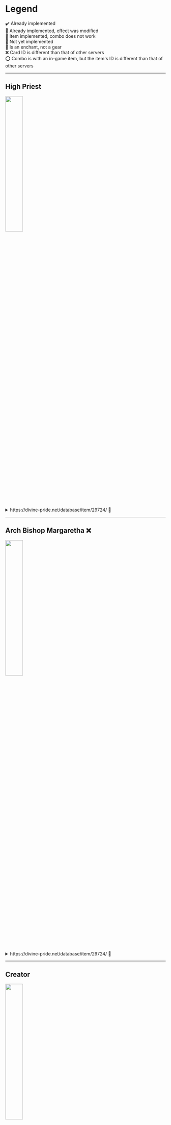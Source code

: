 # Legend
✔️ Already implemented  
🔷 Already implemented, effect was modified  
🔶 Item implemented, combo does not work  
🔺 Not yet implemented  
🔰 Is an enchant, not a gear  
❌ Card ID is different than that of other servers  
⭕ Combo is with an in-game item, but the item's ID is different than that of other servers

---
## High Priest
<img src="./images/hp.png" width=33% height=33%>
<details>
  <summary>
  https://divine-pride.net/database/item/29724/ 🔰
  </summary>
  
  - Enchants left untranslated
  
</details>

---
## Arch Bishop Margaretha ❌
<img src="./images/archbishop.png" width=33% height=33%>
<details>
  <summary>
  https://divine-pride.net/database/item/29724/ 🔰
  </summary>
  
  - Enchants left untranslated
  
</details>

---
## Creator
<img src="./images/biochemist.png" width=33% height=33%>
<details>
  <summary>
  https://divine-pride.net/database/item/29724/ 🔰
  </summary>
  
  - Enchants left untranslated
  
</details>

---
## Genetic Flamel ❌
<img src="./images/genetic.png" width=33% height=33%>
<details>
  <summary>
  https://divine-pride.net/database/item/29724/ 🔰
  </summary>
  
  - Enchants left untranslated
  
</details>

---
## Assassin Cross
<img src="./images/sinx.png" width=33% height=33%>
<details>
  <summary>
  https://divine-pride.net/database/item/29724/ 🔰
  </summary>
  
  - Enchants left untranslated
  
</details>

---
## Guillotine Cross Eremes ❌
<img src="./images/gx.png" width=33% height=33%>
<details>
  <summary>
  https://divine-pride.net/database/item/29724/ 🔰
  </summary>
  
  - Enchants left untranslated
  
</details>

---
## Clown
<img src="./images/clown.png" width=33% height=33%>
<details>
  <summary>
  https://divine-pride.net/database/item/29724/ 🔰
  </summary>
  
  - Enchants left untranslated
  
</details>

---
## Maestro Alphoccio ❌
<img src="./images/maestro.png" width=33% height=33%>
<details>
  <summary>
  https://divine-pride.net/database/item/29724/ 🔰
  </summary>
  
  - Enchants left untranslated
  
</details>

---
## Mastersmith
<img src="./images/mastersmith.png" width=33% height=33%>
<details>
  <summary>
  https://divine-pride.net/database/item/29724/ 🔰
  </summary>
  
  - Enchants left untranslated
  
</details>

---
## Mechanic Howard ❌
<img src="./images/mechanic.png" width=33% height=33%>
<details>
  <summary>
  https://divine-pride.net/database/item/29724/ 🔰
  </summary>
  
  - Enchants left untranslated
  
</details>

---
## Sniper
<img src="./images/sniper.png" width=33% height=33%>
<details>
  <summary>
  https://divine-pride.net/database/item/29724/ 🔰
  </summary>
  
  - Enchants left untranslated
  
</details>

---
## Ranger Cecil ❌
<img src="./images/ranger.png" width=33% height=33%>
<details>
  <summary>
  https://divine-pride.net/database/item/29724/ 🔰
  </summary>
  
  - Enchants left untranslated
  
</details>

---
## Paladin
<img src="./images/paladin.png" width=33% height=33%>
<details>
  <summary>
  https://divine-pride.net/database/item/29724/ 🔰
  </summary>
  
  - Enchants left untranslated
  
</details>

---
## Royal Guard Randel ❌
<img src="./images/royalguard.png" width=33% height=33%>
<details>
  <summary>
  https://divine-pride.net/database/item/29724/ 🔰
  </summary>
  
  - Enchants left untranslated
  
</details>

---
## Lord Knight
<img src="./images/lordknight.png" width=33% height=33%>
<details>
  <summary>
    <a href="https://divine-pride.net/database/item/19446/1">
      Injured_Eyepatch_JP_ [1] 🔺
    </a>
  </summary>
  
  - Increase movement speed
  - While in Frenzy state
    + Add a chance of transforming into Lord Knight Seyren for 5 seconds
    + Atk +1000 while transformed
  
</details>
<details>
  <summary>
    <a href="https://divine-pride.net/database/item/19445/">
      Injured_Eyepatch_JP 🔺
    </a>
  </summary>
  
  - Increase movement speed
  - While in Frenzy state
    + Add a chance of transforming into Lord Knight Seyren for 5 seconds
    + Atk +1000 while transformed
  
</details>
<details>
  <summary>
  https://divine-pride.net/database/item/29724/ 🔰
  </summary>
  
  - Enchants left untranslated
  
</details>

---
## Rune Knight Seyren ❌
<img src="./images/runeknight.png" width=33% height=33%>
<details>
  <summary>
  https://divine-pride.net/database/item/29724/ 🔰
  </summary>
  
  - Enchants left untranslated
  
</details>

---
## Stalker
<img src="./images/stalker.png" width=33% height=33%>
<details>
  <summary>
  https://divine-pride.net/database/item/29724/ 🔰
  </summary>
  
  - Enchants left untranslated
  
</details>

---
## Shadow Chaser Gertie ❌
<img src="./images/chaser.png" width=33% height=33%>
<details>
  <summary>
  https://divine-pride.net/database/item/29724/ 🔰
  </summary>
  
  - Enchants left untranslated
  
</details>

---
## Professor
<img src="./images/professor.png" width=33% height=33%>
<details>
  <summary>
    <a href="https://divine-pride.net/database/item/15387/1">
      Jirant_Dress 🔺
    </a>
  </summary>
  
  - Immunity to Frozen
  - Reduce castimg time of Psychic Wave by 100%
  - Disable Magnetic Earth autocast
  
</details>
<details>
  <summary>
  https://divine-pride.net/database/item/29724/ 🔰
  </summary>
  
  - Enchants left untranslated
  
</details>

---
## Sorcerer Celia ❌
<img src="./images/sorcerer.png" width=33% height=33%>
<details>
  <summary>
  https://divine-pride.net/database/item/29724/ 🔰
  </summary>
  
  - Enchants left untranslated
  
</details>

---
## Champion
<img src="./images/champion.png" width=33% height=33%>
<details>
  <summary>
  https://divine-pride.net/database/item/29724/ 🔰
  </summary>
  
  - Enchants left untranslated
  
</details>

---
## Sura Chen ❌
<img src="./images/sura.png" width=33% height=33%>
<details>
  <summary>
  https://divine-pride.net/database/item/29724/ 🔰
  </summary>
  
  - Enchants left untranslated
  
</details>

---
## High Wizard
<img src="./images/hwiz.png" width=33% height=33%>
<details>
  <summary>
    <a href="https://divine-pride.net/database/item/19272/1">
      Garden of Eden [1] 🔺
    </a>
  </summary>
  
  - Reduce variable cast time by 100%
  - Reduce cooldown of Intense Telekinesis by 120 seconds
  - Cancel Intense Telekinesis when unequipped
  
</details>
<details>
  <summary>
  https://divine-pride.net/database/item/29724/ 🔰
  </summary>
  
  - Enchants left untranslated
  
</details>

---
## Warlock Kathryne ❌
<img src="./images/warlock.png" width=33% height=33%>
<details>
  <summary>
  https://divine-pride.net/database/item/29724/ 🔰
  </summary>
  
  - Enchants left untranslated
  
</details>

---
## Gypsy
<img src="./images/gypsy.png" width=33% height=33%>
<details>
  <summary>
  https://divine-pride.net/database/item/29724/ 🔰
  </summary>
  
  - Enchants left untranslated
  
</details>

---
## Wanderer Trentini ❌
<img src="./images/wanderer.png" width=33% height=33%>
<details>
  <summary>
  https://divine-pride.net/database/item/29724/ 🔰
  </summary>
  
  - Enchants left untranslated
  
</details>

---
## Atroce
<img src="./images/atroce.png" width=33% height=33%>
<details>
  <summary>
  https://divine-pride.net/database/item/311073/ 🔰
  </summary>
  
  - Enchants left untranslated
  
</details>

---
## Detardeurus
<img src="./images/detale.png" width=33% height=33%>
<details>
  <summary>
  https://divine-pride.net/database/item/311439/ 🔰
  </summary>
  
  - Enchants left untranslated
  
</details>

---
## Gloom Under Night
<img src="./images/gun.png" width=33% height=33%>
<details>
  <summary>
  https://divine-pride.net/database/item/311073/ 🔰
  </summary>
  
  - Enchants left untranslated
  
</details>

---
## Tao Gunka
<img src="./images/tao.png" width=33% height=33%>
<details>
  <summary>
  https://divine-pride.net/database/item/311439/ 🔰
  </summary>
  
  - Enchants left untranslated
  
</details>

---

<img src="./images/tanee.png" width=33% height=33%>
<details>
  <summary>
  https://divine-pride.net/database/item/311439/ 🔰
  </summary>
  
  - Enchants left untranslated
  
</details>

---
## Samurai Spectre
<img src="./images/samurai.png" width=33% height=33%>
<details>
  <summary>
    <a href="https://divine-pride.net/database/item/13473/1">
      Gods_Sword ✔️
    </a>
  </summary>

  - ASPD +10%
  - ATK +20%
  - When casting Soul Destoyer, Perfect Dodge +100 for 3 seconds
  
</details>
<details>
  <summary>
    <a href="https://divine-pride.net/database/item/500005/1">
      Magic_Sword_J ✔️
    </a>
  </summary>
  
  - ASPD +10%
  - ATK +20%
  - When casting Soul Destoyer, Perfect Dodge +100 for 3 seconds

</details>
<details>
  <summary>
  https://divine-pride.net/database/item/311439/ 🔰
  </summary>
  
  - Enchants left untranslated
  
</details>

---
## Evil Snake Lord
<img src="./images/esl.png" width=33% height=33%>
<details>
  <summary>
  https://divine-pride.net/database/item/311439/ 🔰
  </summary>
  
  - Enchants left untranslated
  
</details>

---
## RSX-0806
<img src="./images/rsx.png" width=33% height=33%>
<details>
  <summary>
    <a href="https://divine-pride.net/database/item/15137/1">
      Tatenashi Armor [1] ✔️
    </a>
  </summary>
  
  - Vit +5 per refine
  - HP +5% per refine
  
</details>
<details>
  <summary>
  https://divine-pride.net/database/item/311439/ 🔰
  </summary>
  
  - Enchants left untranslated
  
</details>

---
## Lord of the Dead
<img src="./images/lod.png" width=33% height=33%>
<details>
  <summary>
  https://divine-pride.net/database/item/311439/ 🔰
  </summary>
  
  - Enchants left untranslated
  
</details>

---
## Valkyrie Randgris
<img src="./images/randgris.png" width=33% height=33%>
<details>
  <summary>
    <a href="https://divine-pride.net/database/item/500009/1">
      Copy_Gram ✔️
    </a>
  </summary>
  
  - If base level is 99 or lower  
    + Increase damage dealt with Holy elemental magic by 15%
    + Increase resistance to Stun by 20%
    + Increase resistance to Silcene by 20%
  
  - If base level is 100 or higher  
    + Increase damage dealt with Holy elemental magic by 50%
    + Increase resistance to Stun by 50%
    + Increase resistance to Silcene by 50%  
  
</details>
<details>
  <summary>
  https://divine-pride.net/database/item/311439/ 🔰
  </summary>
  
  - Enchants left untranslated
  
</details>

---
## Ifrit
<img src="./images/ifrit.png" width=33% height=33%>
<details>
  <summary>
    <a href="https://divine-pride.net/database/item/480023/1">
      Arabian Manteau [1] ✔️
    </a>
  </summary>
  
  - Increase resistance to fire property attacks by 100%  
  - Reduce incoming damage of Critical Slash by 100%
  
</details>
<details>
  <summary>
  https://divine-pride.net/database/item/311073/ 🔰
  </summary>
  
  - Enchants left untranslated
  
</details>

---
## Fenrir
<img src="./images/fenrir.png" width=33% height=33%>
<details>
  <summary>
    <a href="https://divine-pride.net/database/item/400101/1">
      Gate of Netherworld [1] ✔️
    </a>
  </summary>
  
  - Int +30  
  - Dex +30  
  - Reduce fixed casting time of Tetra Vortex by 100%
  
</details>
<details>
  <summary>
  https://divine-pride.net/database/item/311074/ 🔰
  </summary>
  
  - Enchants left untranslated
  
</details>

---
## Ktullanux
<img src="./images/ktullanux.png" width=33% height=33%>
<details>
  <summary>
    <a href="https://divine-pride.net/database/item/15421/1">
      Okami Robe [1] ✔️
    </a>
  </summary>
  
  - Immunity to Freezing   
  - Increase physical damage dealt to Fire element targets by 5% per refine  
  - Add a chance of curing Freezing and Frozen status when receiving damage  
  - Add a chance to reduce Water elemental damage by 100%
  
</details>
<details>
  <summary>
    <a href="https://divine-pride.net/database/item/450158  1">
      Awakened Okami Robe [1] 🔺
    </a>
  </summary>
  
  - Immunity to Freezing   
  - Increase physical damage dealt to Fire element targets by 8% per refine  
  - Add a chance of curing Freezing and Frozen status when receiving damage  
  - Add a chance to reduce Water elemental damage by 100%
  
</details>

---
## Osiris
<img src="./images/osiris.png" width=33% height=33%>
<details>
  <summary>
    <a href="https://divine-pride.net/database/item/20932/1">
      Old Morroc Shawl [1] ✔️
    </a>
  </summary>
  
  - HP +15%  
  - Immunity to Curse  
  - Increase resistance to Fire property attacks by 50%  
  - Increase resistance to Shadow property attacks by 100%  
  
</details>
<details>
  <summary>
  https://divine-pride.net/database/item/311072/ 🔰
  </summary>
  
  - Enchants left untranslated
  
</details>

---
## Phreeoni
<img src="./images/phreeoni.png" width=33% height=33%>
<details>
  <summary>
    <a href="https://divine-pride.net/database/item/20859/1">
      Phreeoni Wings [1] ✔️
    </a>
  </summary>
  
  - Perfect Hit +50  
  - Immunity to Stone Curse  
  
</details>
<details>
  <summary>
  https://divine-pride.net/database/item/311072/ 🔰
  </summary>
  
  - Enchants left untranslated
  
</details>

---
## Vesper
<img src="./images/vesper.png" width=33% height=33%>
<details>
  <summary>
    <a href="https://divine-pride.net/database/item/19436/1">
      Vesper Headgear [1] ✔️
    </a>
  </summary>
  
  - Ignore MDef of boss monsters by 70%    
  - Increase Holy property magical damage by 30%  
  - Increase Neutral property magical damage by 30%  
  
</details>
<details>
  <summary>
  https://divine-pride.net/database/item/311439/ 🔰
  </summary>
  
  - Enchants left untranslated
  
</details>

---
## Orc Hero
<img src="./images/orchero.png" width=33% height=33%>
<details>
  <summary>
    <a href="https://divine-pride.net/database/item/19444/1">
      Star Eyepatch [1] 🔷
    </a>
  </summary>
  
  - If base level is 99 or lower  
    + Atk +10 per 10 base Vit  
    + MAtk +10 per 10 base Vit  
    + Vit +1 per 10 base Luk  
    + Luk +1 per 10 base Luk  
  
  - If base level is 100 or higher  
    + Atk +15 per 10 base Vit  
    + MAtk +15 per 10 base Vit  
    + Vit +1 per 10 base Luk  
    + Luk +1 per 10 base Luk  
  
</details>
<details>
  <summary>
    <a href="https://divine-pride.net/database/item/19443/">
      Star Eyepatch 🔺
    </a>
  </summary>
  
  - If base level is 99 or lower  
    + Atk +10 per 10 base Vit  
    + MAtk +10 per 10 base Vit  
    + Vit +1 per 10 base Luk  
    + Luk +1 per 10 base Luk  
  
  - If base level is 100 or higher  
    + Atk +30 per 10 base Vit  
    + MAtk +30 per 10 base Vit  
    + Vit +3 per 10 base Luk  
    + Luk +3 per 10 base Luk 
  
</details>

---
## Doppelganger
<img src="./images/doppelganger.png" width=33% height=33%>
<details>
  <summary>
    <a href="https://divine-pride.net/database/item/21053/1">
      Full Force [1] ✔️
    </a>
  </summary>
  
  - Enable use of Lex Aeterna level 1  

  - If base level is 99 or lower  
    + Atk 4% per refine  
    + ASPD 2% per refine  
  
  - If base level is 100 or higher  
    + Atk 10% per refine  
    + ASPD 5% per refine  
  
</details>
<details>
  <summary>
    <a href="https://divine-pride.net/database/item/600025/1">
      Awakened Full Force [1] 🔺
    </a>
  </summary>
  
  - Enable use of Lex Aeterna level 1  
  - Add a chance of casting Ignition Break level 5 when physically attacking

  - If base level is 99 or lower  
    + Atk 4% per refine  
    + ASPD 2% per refine  

  - If base level is 100 or higher  
    + Atk 10% per refine  
    + ASPD 5% per refine  
  
</details>

---
## Fallen Bishop
<img src="./images/fallenbishop.png" width=33% height=33%>
<details>
  <summary>
    <a href="https://divine-pride.net/database/item/470112/1">
      Moaning of Evil Spirits [1] 🔷
    </a>
  </summary>
  
  - Increase magical damage dealt to Doram race targets by 50%
  - Add a chance of inflicting Curse when dealing magical damage
  - Reduce damage taken from reflected damage by 10% per refine
  
</details>
<details>
  <summary>
    https://divine-pride.net/database/item/311073/ 🔰
  </summary>
  
  - Enchants left untranslated
  
</details>

---
## Kraken
<img src="./images/kraken.png" width=33% height=33%>
<details>
  <summary>
    <a href="https://divine-pride.net/database/item/28520/1">
      Egir Ring [1] 🔶
    </a>
  </summary>
  
  - MDef +15
  - Flee +100
  - HP +15%
  - Enable the use of Stalk level 1
  - Show hidden characters
  
</details>

---
# Beelzebub
<img src="./images/beelzebub.png" width=33% height=33%>
<details>
  <summary>
    <a href="https://divine-pride.net/database/item/22212/1">
      Hollow Shoes [1] 🔺
    </a>
  </summary>
  
  - Enable the use of Magnus Exorcismus level 10
  - Increase magical damage dealt to Demon race targets by 30%
  - Increase magical damage dealt to Undead race targets by 30%
  - Increase magical damage dealt to Undead element targets by 30%
  - Increase magical damage dealt to Shadow element targets by 30%
  
  - If base level is 99 or lower  
    + MAtk +5 per refine
    + Reduce variable casting time by 2% per refine

  - If base level is 100 or higher  
    + MAtk +15 per refine
    + Reduce variable casting time by 7% per refine

</details>
<details>
  <summary>
    <a href="https://divine-pride.net/database/item/470113/1">
      Awakened Hollow Shoes [1] 🔺
    </a>
  </summary>
  
  - Add a chance of activating Kaahi level 7 on the user for 30 seconds when magically attacking

  - Increase magical damage to all element targets by 1% per 10 Luk

  - If base Luk is 130
    + Increase magical damage to all element targets by 25%

  - If base level is 99 or lower  
    + MAtk +5 per refine
    + Reduce variable casting time by 2% per refine

  - If base level is 100 or higher  
    + MAtk +15 per refine
    + Reduce variable casting time by 7% per refine

</details>
<details>
  <summary>
    https://divine-pride.net/database/item/311073/ 🔰
  </summary>
  
  - Enchants left untranslated
  
</details>

---
## Nightmare Amon Ra
<img src="./images/n-amonra.png" width=33% height=33%>
<details>
  <summary>
    <a href="https://divine-pride.net/database/item/450163/1">
      White Lily Robe [1] 🔺
    </a>
  </summary>
  
  - Immunity to Frozen 
  - Enable the use of Judex level 3
  - Increase damage dealt with Holy elemental magic by 15%

</details>
<details>
  <summary>
    <a href="https://divine-pride.net/database/item/450181/1">
      Awakened White Lily Robe [1] 🔺
    </a>
  </summary>
  
  - Immunity to Frozen 
  - Enable the use of Judex level (refine level)
  - Increase damage dealt with Holy elemental magic by 50%

</details>
<details>
  <summary>
  https://divine-pride.net/database/item/311075/ 🔰
  </summary>
  
  - Enchants left untranslated
  
</details>

---
## Gold Queen Scaraba
<img src="./images/g-queenscaraba.png" width=33% height=33%>
<details>
  <summary>
    <a href="https://divine-pride.net/database/item/19023/1">
      Queen Scaraba Crown [1] 🔺
    </a>
  </summary>
  
  - Immunity to Confusion
  - Reduce damage received from Insect race targets by 10%

</details>
<details>
  <summary>
  https://divine-pride.net/database/item/311075/ 🔰
  </summary>
  
  - Enchants left untranslated
  
</details>

---
## Weird Coelacanth
<img src="./images/w-coelacanth.png" width=33% height=33%>
<details>
  <summary>
    <a href="https://divine-pride.net/database/item/450005/1">
      Primordial Scale [1] 🔺
    </a>
  </summary>
  
  - Immunity to Frozen
  - Increase the damage of Storm Gust by 200%
  - Reduce castimg time of Storm Gust by 100%

</details>

---
## Corruption Root
<img src="./images/corruptionroot.png" width=33% height=33%>
<details>
  <summary>
  https://divine-pride.net/database/item/311075/ 🔰
  </summary>
  
  - Enchants left untranslated
  
</details>

---
## Evil Fanatic
<img src="./images/evilfanatic.png" width=33% height=33%>
<details>
  <summary>
  https://divine-pride.net/database/item/311075/ 🔰
  </summary>
  
  - Enchants left untranslated
  
</details>

---
## Ferlock
<img src="./images/ferlock.png" width=33% height=33%>
<details>
  <summary>
  https://divine-pride.net/database/item/311075/ 🔰
  </summary>
  
  - Enchants left untranslated
  
</details>

---
## Amdarais
<img src="./images/amdarais.png" width=33% height=33%>
<details>
  <summary>
  https://divine-pride.net/database/item/311075/ 🔰
  </summary>
  
  - Enchants left untranslated
  
</details>

---
## Nidhoggur's Shadow
<img src="./images/nidhoggur.png" width=33% height=33%>
<details>
  <summary>
    <a href="https://divine-pride.net/database/item/15194/1">
      Abusive Robe (JRO) [1] ⭕
    </a>
  </summary>
  
  - Immunity to Frozen
  - Gain 200 HP and 20 SP when killing a monster
  
</details>
<details>
  <summary>
  https://divine-pride.net/database/item/311075/ 🔰
  </summary>
  
  - Enchants left untranslated
  
</details>

---
## Ominous Turtle General
<img src="./images/o-turtlegeneral.png" width=33% height=33%>
<details>
  <summary>
  https://divine-pride.net/database/item/311075/ 🔰
  </summary>
  
  - Enchants left untranslated
  
</details>

---
## Angry Moonlight Flower
<img src="./images/a-moonlight.png" width=33% height=33%>
<details>
  <summary>
  https://divine-pride.net/database/item/311075/ 🔰
  </summary>
  
  - Enchants left untranslated
  
</details>

---
## Awakened Ktullanux
<img src="./images/a-ktullanux.png" width=33% height=33%>
<details>
  <summary>
  https://divine-pride.net/database/item/311075/ 🔰
  </summary>
  
  - Enchants left untranslated
  
</details>

---
## Angry Dracula
<img src="./images/a-dracula.png" width=33% height=33%>
<details>
  <summary>
  https://divine-pride.net/database/item/311075/ 🔰
  </summary>
  
  - Enchants left untranslated
  
</details>

---
## Entweihen
<img src="./images/entweihen.png" width=33% height=33%>
<details>
  <summary>
    <a href="https://divine-pride.net/database/item/19282/1">
      Consultation Robe (JRO) [1] ⭕
    </a>
  </summary>
  
  - Immunity to Frozen
  - Increase damage of Meteor Storm by 50%
  
</details>

---
## Bijou ❌
<img src="./images/bijou.png" width=33% height=33%>
<details>
  <summary>
  https://divine-pride.net/database/item/311074/ 🔰
  </summary>
  
  - Enchants left untranslated
  
</details>

---
## Awakened Ferre ❌
<img src="./images/a-ferre.png" width=33% height=33%>
<details>
  <summary>
  https://divine-pride.net/database/item/311074/ 🔰
  </summary>
  
  - Enchants left untranslated
  
</details>

---
## Faceworm Queen ❌
<img src="./images/q-faceworm.png" width=33% height=33%>
<details>
  <summary>
  https://divine-pride.net/database/item/311074/ 🔰
  </summary>
  
  - Enchants left untranslated
  
</details>

---
## Stephen Jack Ernest Wolf ❌
<img src="./images/stephen.png" width=33% height=33%>
<details>
  <summary>
  https://divine-pride.net/database/item/311074/ 🔰
  </summary>
  
  - Enchants left untranslated
  
</details>

---
## Sarah ❌
<img src="./images/sarah.png" width=33% height=33%>
<details>
  <summary>
  https://divine-pride.net/database/item/311074/ 🔰
  </summary>
  
  - Enchants left untranslated
  
</details>

---
## Corruption Root H ❌
<img src="./images/h-corruptionroot.png" width=33% height=33%>
<details>
  <summary>
  https://divine-pride.net/database/item/311074/ 🔰
  </summary>
  
  - Enchants left untranslated
  
</details>

---
## Amdarais H ❌
<img src="./images/h-amdarais.png" width=33% height=33%>
<details>
  <summary>
  https://divine-pride.net/database/item/311074/ 🔰
  </summary>
  
  - Enchants left untranslated
  
</details>

---
## Heart Hunter Evil ❌
<img src="./images/evil.png" width=33% height=33%>
<details>
  <summary>
  https://divine-pride.net/database/item/311883/ 🔰
  </summary>
  
  - Enchants left untranslated
  
</details>

---
## Cutie ❌
<img src="./images/cutie.png" width=33% height=33%>
<details>
  <summary>
  https://divine-pride.net/database/item/311883/ 🔰
  </summary>
  
  - Enchants left untranslated
  
</details>

---
## Celine Kimi ❌
<img src="./images/kimi.png" width=33% height=33%>
<details>
  <summary>
  https://divine-pride.net/database/item/311883/ 🔰
  </summary>
  
  - Enchants left untranslated
  
</details>

---
## T_W_O ❌
<img src="./images/two.png" width=33% height=33%>
<details>
  <summary>
  https://divine-pride.net/database/item/311883/ 🔰
  </summary>
  
  - Enchants left untranslated
  
</details>

---
## Charleston ❌
<img src="./images/charleston.png" width=33% height=33%>
<details>
  <summary>
  https://divine-pride.net/database/item/311883/ 🔰
  </summary>
  
  - Enchants left untranslated
  
</details>

---
## Gioia ❌
<img src="./images/gioia.png" width=33% height=33%>
<details>
  <summary>
  https://divine-pride.net/database/item/310321/ 🔰
  </summary>
  
  - Enchants left untranslated
  
</details>

---
## Kades ❌
<img src="./images/kades.png" width=33% height=33%>
<details>
  <summary>
  https://divine-pride.net/database/item/310321/ 🔰
  </summary>
  
  - Enchants left untranslated
  
</details>

---
## Pyuriel ❌
<img src="./images/pyuriel.png" width=33% height=33%>
<details>
  <summary>
  https://divine-pride.net/database/item/310321/ 🔰
  </summary>
  
  - Enchants left untranslated
  
</details>

---
## Daehyon ❌
<img src="./images/daehyon.png" width=33% height=33%>
<details>
  <summary>
  https://divine-pride.net/database/item/310321/ 🔰
  </summary>
  
  - Enchants left untranslated
  
</details>

---
## Miguel ❌
<img src="./images/miguel.png" width=33% height=33%>
<details>
  <summary>
  https://divine-pride.net/database/item/311883/ 🔰
  </summary>
  
  - Enchants left untranslated
  
</details>

---
## EL-A17T ❌
<img src="./images/a17t.png" width=33% height=33%>
<details>
  <summary>
  https://divine-pride.net/database/item/311883/ 🔰
  </summary>
  
  - Enchants left untranslated
  
</details>

---
## Buwaywa ❌
<img src="./images/buwaya.png" width=33% height=33%>
<details>
  <summary>
  https://divine-pride.net/database/item/311439/ 🔰
  </summary>
  
  - Enchants left untranslated
  
</details>

---
## Bangungot ❌
<img src="./images/bangungot.png" width=33% height=33%>
<details>
  <summary>
  https://divine-pride.net/database/item/311439/ 🔰
  </summary>
  
  - Enchants left untranslated
  
</details>

---
## Bakonawa ❌
<img src="./images/bakonawa.png" width=33% height=33%>
<details>
  <summary>
  https://divine-pride.net/database/item/311439/ 🔰
  </summary>
  
  - Enchants left untranslated
  
</details>
